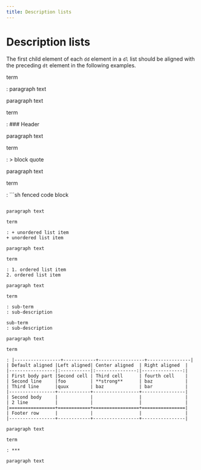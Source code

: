 ```yaml
---
title: Description lists
---
```


# Description lists

The first child element of each `dd` element in a `dl` list should be aligned with the preceding `dt` element in the following examples.

term

: paragraph text

  paragraph text

term

: ### Header

  paragraph text

term

: > block quote

  paragraph text

term

: ```sh
  fenced code block
  ```

  paragraph text

term

: + unordered list item
  + unordered list item

  paragraph text

term

: 1. ordered list item
  2. ordered list item

  paragraph text

term

: sub-term
  : sub-description
  
  sub-term
  : sub-description

  paragraph text

term

: |-----------------+------------+-----------------+----------------|
  | Default aligned |Left aligned| Center aligned  | Right aligned  |
  |-----------------|:-----------|:---------------:|---------------:|
  | First body part |Second cell | Third cell      | fourth cell    |
  | Second line     |foo         | **strong**      | baz            |
  | Third line      |quux        | baz             | bar            |
  |-----------------+------------+-----------------+----------------|
  | Second body     |            |                 |                |
  | 2 line          |            |                 |                |
  |=================+============+=================+================|
  | Footer row      |            |                 |                |
  |-----------------+------------+-----------------+----------------|

  paragraph text

term

: ***

  paragraph text
